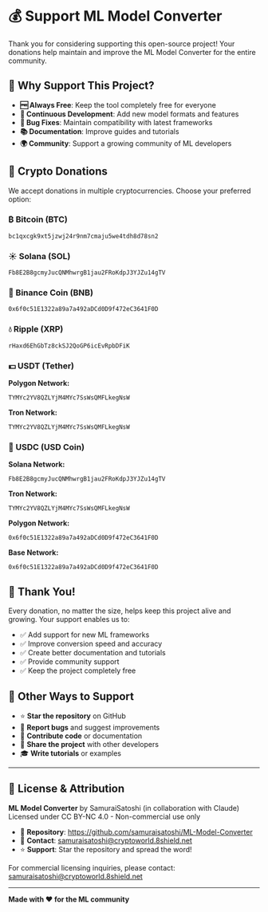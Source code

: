 # 💰 Support ML Model Converter

Thank you for considering supporting this open-source project! Your donations help maintain and improve the ML Model Converter for the entire community.

## 🚀 Why Support This Project?

- **🆓 Always Free**: Keep the tool completely free for everyone
- **🔧 Continuous Development**: Add new model formats and features
- **🐛 Bug Fixes**: Maintain compatibility with latest frameworks
- **📚 Documentation**: Improve guides and tutorials
- **🌍 Community**: Support a growing community of ML developers

## 💎 Crypto Donations

We accept donations in multiple cryptocurrencies. Choose your preferred option:

### ₿ Bitcoin (BTC)
```
bc1qxcgk9xt5jzwj24r9nm7cmaju5we4tdh8d78sn2
```

### ☀️ Solana (SOL)
```
Fb8E2B8gcmyJucQNMhwrgB1jau2FRoKdpJ3YJZu14gTV
```

### 🔶 Binance Coin (BNB)
```
0x6f0c51E1322a89a7a492aDCd0D9f472eC3641F0D
```

### 💧 Ripple (XRP)
```
rHaxd6EhGbTz8ckSJ2QoGP6icEvRpbDFiK
```

### 💵 USDT (Tether)

**Polygon Network:**
```
TYMYc2YV8QZLYjM4MYc7SsWsQMFLkegNsW
```

**Tron Network:**
```
TYMYc2YV8QZLYjM4MYc7SsWsQMFLkegNsW
```

### 🏦 USDC (USD Coin)

**Solana Network:**
```
Fb8E2B8gcmyJucQNMhwrgB1jau2FRoKdpJ3YJZu14gTV
```

**Tron Network:**
```
TYMYc2YV8QZLYjM4MYc7SsWsQMFLkegNsW
```

**Polygon Network:**
```
0x6f0c51E1322a89a7a492aDCd0D9f472eC3641F0D
```

**Base Network:**
```
0x6f0c51E1322a89a7a492aDCd0D9f472eC3641F0D
```

## 🙏 Thank You!

Every donation, no matter the size, helps keep this project alive and growing. Your support enables us to:

- ✅ Add support for new ML frameworks
- ✅ Improve conversion speed and accuracy
- ✅ Create better documentation and tutorials
- ✅ Provide community support
- ✅ Keep the project completely free

## 🤝 Other Ways to Support

- ⭐ **Star the repository** on GitHub
- 🐛 **Report bugs** and suggest improvements
- 📝 **Contribute code** or documentation
- 💬 **Share the project** with other developers
- 🎓 **Write tutorials** or examples

---

## 📄 License & Attribution

**ML Model Converter** by SamuraiSatoshi (in collaboration with Claude)  
Licensed under CC BY-NC 4.0 - Non-commercial use only

- 🔗 **Repository**: https://github.com/samuraisatoshi/ML-Model-Converter
- 📧 **Contact**: samuraisatoshi@cryptoworld.8shield.net
- ⭐ **Support**: Star the repository and spread the word!

For commercial licensing inquiries, please contact: samuraisatoshi@cryptoworld.8shield.net

---

**Made with ❤️ for the ML community**
